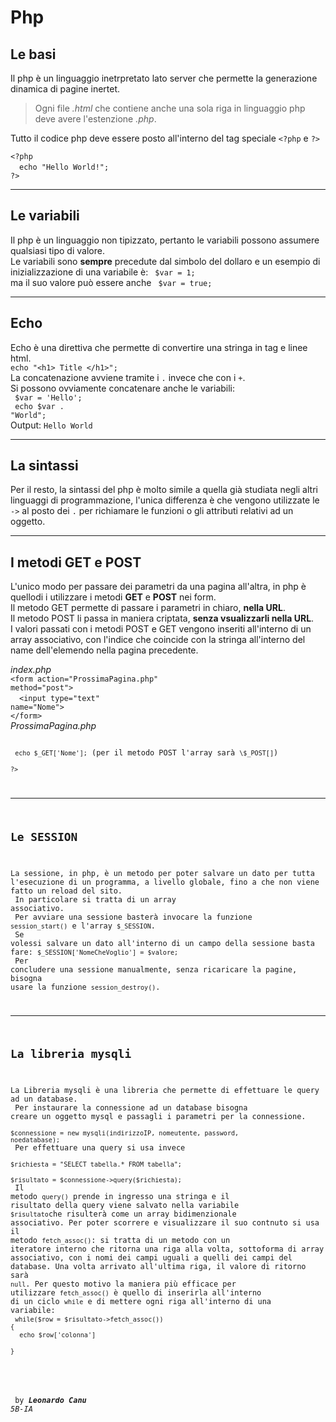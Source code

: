 # Php
## Le basi
Il php è un linguaggio inetrpretato lato server che permette la generazione dinamica di pagine inertet.<br>
>Ogni file *.html* che contiene anche una sola riga in linguaggio php deve avere l'estenzione *.php*. <br>

Tutto il codice php deve essere posto all'interno del tag speciale <code>\<?php</code> e <code>\?></code>

<code>\<?php</code><br>
&emsp;<code>echo "Hello World!";</code><br>
<code>\?></code> <br>

---

## Le variabili
Il php è un linguaggio non tipizzato, pertanto le variabili possono assumere qualsiasi tipo di valore. <br>
Le variabili sono **sempre** precedute dal simbolo del dollaro e un esempio di inizializzazione di una variabile è: <code> \$var = 1; </code><br>
ma il suo valore può essere anche <code> \$var = true; </code>

---

## Echo
Echo è una direttiva che permette di convertire una stringa in tag e linee html.<br>
<code>echo "\<h1> Title \</h1>";</code><br>
La concatenazione avviene tramite i <code>.</code> invece che con i <code>+</code>.<br>Si possono ovviamente concatenare anche le variabili: <br>
<code> \$var = 'Hello';</code> <br>
<code> echo \$var . "World";</code><br>
Output: <code>Hello World</code>

---

## La sintassi
Per il resto, la sintassi del php è molto simile a quella già studiata negli altri linguaggi di programmazione, l'unica differenza è che vengono utilizzate le <code>-></code> al posto dei <code>.</code> per richiamare le funzioni o gli attributi relativi ad un oggetto.

---

## I metodi GET e POST
L'unico modo per passare dei parametri da una pagina all'altra, in php è quellodi i utilizzare i metodi **GET** e **POST** nei form.<br>
Il metodo GET permette di passare i parametri in chiaro, **nella URL**.<br>
Il metodo POST li passa in maniera criptata, **senza vsualizzarli nella URL**.<br>
I valori passati con i metodi POST e GET vengono inseriti all'interno di un array associativo, con l'indice che coincide con la stringa all'interno del name dell'elemendo nella pagina precedente.<br>

*index.php*<br>
<code>\<form action="ProssimaPagina.php" method="post"></code><br>
&emsp;<code>\<input type="text" name="Nome"></code><br>
<code>\</form></code><br>
*ProssimaPagina.php*<br>
<code><?php</code><br>
&emsp;<code>echo $_GET['Nome'];</code> (per il metodo POST l'array sarà <code>\$_POST[]</code>)<br>
<code>?></code><br>

---

## Le SESSION
La sessione, in php, è un metodo per poter salvare un dato per tutta l'esecuzione di un programma, a livello globale, fino a che non viene fatto un reload del sito.<br>
In particolare si tratta di un array associativo.<br>
Per avviare una sessione basterà invocare la funzione <code>session_start()</code> e l'array <code>\$_SESSION</code>.<br>
Se volessi salvare un dato all'interno di un campo della sessione basta fare: <code>\$_SESSION['NomeCheVoglio'] = \$valore;</code><br>
Per concludere una sessione manualmente, senza ricaricare la pagine, bisogna usare la funzione <code>session_destroy()</code>.

---

## La libreria mysqli
La Libreria mysqli è una libreria che permette di effettuare le query ad un database.<br>
Per instaurare la connessione ad un database bisogna creare un oggetto mysql e passagli i parametri per la connessione.<br>
<code>\$connessione = new mysqli(indirizzoIP, nomeutente, password, noedatabase);</code><br>
Per effettuare una query si usa invece <br>
<code>\$richiesta = "SELECT tabella.* FROM tabella";</code><br>
<code>\$risultato = \$connessione->query(\$richiesta);</code><br>
Il metodo <code>query()</code> prende in ingresso una stringa e il risultato della query viene salvato nella variabile <code>\$risultato</code>che risulterà come un array bidimenzionale associativo. Per poter scorrere e visualizzare il suo contnuto si usa il metodo <code>fetch_assoc()</code>: si tratta di un metodo con un iteratore interno che ritorna una riga alla volta, sottoforma di array associativo, con i nomi dei campi uguali a quelli dei campi del database. Una volta arrivato all'ultima riga, il valore di ritorno sarà <code>null</code>. Per questo motivo la maniera più efficace per utilizzare <code>fetch_assoc()</code> è quello di inserirla all'interno di un ciclo <code>while</code> e di mettere ogni riga all'interno di una variabile:<br>
<code>while(\$row = \$risultato->fetch_assoc()) {</code><br>
&emsp;<code>echo \$row['colonna']</code><br>
<code>}</code><br>


<br><br>
by ***Leonardo Canu*** *5B-IA*